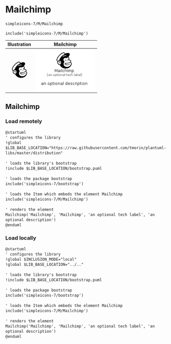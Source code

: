 # Mailchimp


```text
simpleicons-7/M/Mailchimp
```

```text
include('simpleicons-7/M/Mailchimp')
```



| Illustration | Mailchimp |
| :---: | :---: |
| ![illustration for Illustration](../../simpleicons-7/M/Mailchimp.png) | ![illustration for Mailchimp](../../simpleicons-7/M/Mailchimp.Local.png) |




## Mailchimp

### Load remotely
```plantuml
@startuml
' configures the library
!global $LIB_BASE_LOCATION="https://raw.githubusercontent.com/tmorin/plantuml-libs/master/distribution"

' loads the library's bootstrap
!include $LIB_BASE_LOCATION/bootstrap.puml

' loads the package bootstrap
include('simpleicons-7/bootstrap')

' loads the Item which embeds the element Mailchimp
include('simpleicons-7/M/Mailchimp')

' renders the element
Mailchimp('Mailchimp', 'Mailchimp', 'an optional tech label', 'an optional description')
@enduml
```

### Load locally
```plantuml
@startuml
' configures the library
!global $INCLUSION_MODE="local"
!global $LIB_BASE_LOCATION="../.."

' loads the library's bootstrap
!include $LIB_BASE_LOCATION/bootstrap.puml

' loads the package bootstrap
include('simpleicons-7/bootstrap')

' loads the Item which embeds the element Mailchimp
include('simpleicons-7/M/Mailchimp')

' renders the element
Mailchimp('Mailchimp', 'Mailchimp', 'an optional tech label', 'an optional description')
@enduml
```

